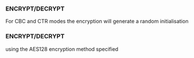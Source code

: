 

### ENCRYPT/DECRYPT

 For CBC and CTR modes the encryption will generate a random initialisation

### ENCRYPT/DECRYPT

 using the AES128 encryption method specified
